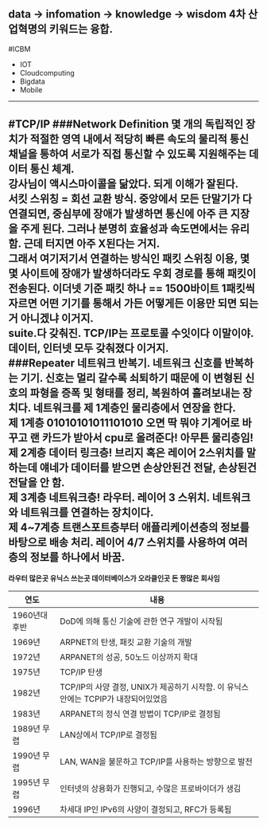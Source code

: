 __data → infomation → knowledge → wisdom__
4차 산업혁명의 키워드는 융합.  
---  
#ICBM  
* IOT
* Cloudcomputing 
* Bigdata 
* Mobile  
---
#TCP/IP
###Network Definition
몇 개의 독립적인 장치가 적절한 영역 내에서 적당히 빠른 속도의 물리적 통신 채널을 통하여 서로가 직접 통신할 수 있도록 지원해주는 데이터 통신 체계.  
강사님이 액시스마이콜을 닮았다. 되게 이해가 잘된다.  
__서킷 스위칭 = 회선 교환 방식.__ 중앙에서 모든 단말기가 다 연결되면, 중심부에 장애가 발생하면 통신에 아주 큰 지장을 주게 된다. 그러나 분명히 효율성과 속도면에서는 유리함.
근데 터지면 __아주 X된다는 거지.__  
그래서 여기저기서 연결하는 방식인 __패킷 스위칭__ 이용, 몇몇 사이트에 장애가 발생하더라도 우회 경로를 통해 패킷이 전송된다.
__이더넷 기준 패킷 하나 == 1500바이트__ 1패킷씩 자르면 어떤 기기를 통해서 가든 어떻게든 이용만 되면 되는거 아니겠냐 이거지.  
suite.다 갖춰진. TCP/IP는 프로토콜 수잇이다 이말이야. 데이터, 인터넷 모두 갖춰졌다 이거지.  
###Repeater 
네트워크 반복기. 네트워크 신호를 반복하는 기기. 신호는 멀리 갈수록 쇠퇴하기 때문에 이 변형된 신호의 파형을 증폭 및 형태를 정리, 복원하여 흘려보내는 장치다.
네트워크를 제 1계층인 물리층에서 연장을 한다.  
__제 1계층__ 01010101011101010 오면 딱 뭐야 기계어로 바꾸고 랜 카드가 받아서 cpu로 올려준다! 아무튼 물리층임!  
__제 2계층__ 데이터 링크층! 브리지 혹은 레이어 2스위치를 말하는데 얘네가 데이터를 받으면 손상안된건 전달, 손상된건 전달을 안 함.  
__제 3계층__ 네트워크층! 라우터. 레이어 3 스위치. 네트워크와 네트워크를 연결하는 장치이다.  
__제 4~7계층__ 트랜스포트층부터 애플리케이션층의 정보를 바탕으로 배송 처리. 레이어 4/7 스위치를 사용하여 여러 층의 정보를 하나에서 바꿈.  
---  
__라우터 많은곳 유닉스 쓰는곳 데이터베이스가 오라클인곳 돈 짱많은 회사임__

연도 | 내용
------------|------------
1960년대 후반|DoD에 의해 통신 기술에 관한 연구 개발이 시작됨
1969년|ARPNET의 탄생, 패킷 교환 기술의 개발
1972년|ARPANET의 성공, 50노드 이상까지 확대
1975년|TCP/IP 탄생
1982년|TCP/IP의 사양 결정, UNIX가 제공하기 시작함. 이 유닉스 안에는 TCPIP가 내장되어있었음
1983년|ARPANET의 정식 연결 방법이 TCP/IP로 결정됨
1989년 무렵|LAN상에서 TCP/IP로 결정됨
1990년 무렵|LAN, WAN을 불문하고 TCP/IP를 사용하는 방향으로 발전
1995년 무렵|인터넷의 상용화가 진행되고, 수많은 프로바이더가 생김
1996년|차세대 IP인 IPv6의 사양이 결정되고, RFC가 등록됨
